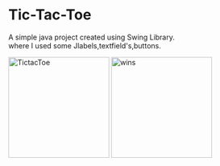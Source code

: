 # Tic-Tac-Toe
A simple java project created using Swing Library.<br>
where I used some Jlabels,textfield's,buttons.


<img src="https://github.com/aqibmohammed/Tic-Tac-Toe_java/blob/main/Screenshot%202023-09-19%20232741.png" alt=TictacToe width="200">
<img src="https://github.com/aqibmohammed/Tic-Tac-Toe_java/blob/main/Screenshot%202023-09-19%20232806.png" alt=wins width="200">

